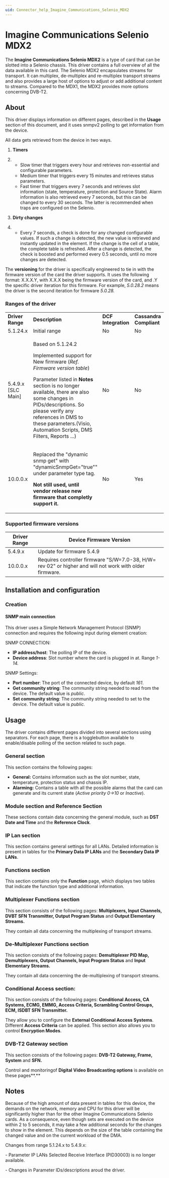 ```yaml
---
uid: Connector_help_Imagine_Communications_Selenio_MDX2
---
```


# Imagine Communications Selenio MDX2

The **Imagine Communications Selenio MDX2** is a type of card that can be slotted into a Selenio chassis. This driver contains a full overview of all the data available in this card. The Selenio MDX2 encapsulates streams for transport. It can multiplex, de-multiplex and re-multiplex transport streams and also provides a large host of options to adjust or add additional content to streams. Compared to the MDX1, the MDX2 provides more options concerning DVB-T2.

## About

This driver displays information on different pages, described in the **Usage** section of this document, and it uses snmpv2 polling to get information from the device.

All data gets retrieved from the device in two ways.

1.  **Timers**

2.  - Slow timer that triggers every hour and retrieves non-essential and configurable parameters.
    - Medium timer that triggers every 15 minutes and retrieves status parameters.
    - Fast timer that triggers every 7 seconds and retrieves slot information (state, temperature, protection and Source State). Alarm information is also retrieved every 7 seconds, but this can be changed to every 30 seconds. The latter is recommended when traps are configured on the Selenio.

3.  **Dirty changes**

4.  - Every 7 seconds, a check is done for any changed configurable values. If such a change is detected, the new value is retrieved and instantly updated in the element. If the change is the cell of a table, the complete table is refreshed. After a change is detected, the check is boosted and performed every 0.5 seconds, until no more changes are detected.

The **versioning** for the driver is specifically engineered to tie in with the firmware version of the card the driver supports. It uses the following format: X.X.X.Y, with X.X.X being the firmware version of the card, and .Y the specific driver iteration for this firmware. For example, *5.0.28.2* means the driver is the second iteration for firmware *5.0.28.*

### Ranges of the driver

<table>
<colgroup>
<col style="width: 25%" />
<col style="width: 25%" />
<col style="width: 25%" />
<col style="width: 25%" />
</colgroup>
<tbody>
<tr class="odd">
<td><strong>Driver Range</strong></td>
<td><strong>Description</strong></td>
<td><strong>DCF Integration</strong></td>
<td><strong>Cassandra Compliant</strong></td>
</tr>
<tr class="even">
<td>5.1.24.x</td>
<td>Initial range</td>
<td>No</td>
<td>No</td>
</tr>
<tr class="odd">
<td>5.4.9.x [SLC Main]</td>
<td><p>Based on 5.1.24.2</p>
<p>Implemented support for New firmware (<em>Ref. Firmware version table</em>)</p>
<p>Parameter listed in <strong>Notes</strong> section is no longer available, there are also some changes in PIDs/descriptions. So please verify any references in DMS to these parameters.(Visio, Automation Scripts, DMS Filters, Reports ...)</p></td>
<td>No</td>
<td>No</td>
</tr>
<tr class="even">
<td>10.0.0.x</td>
<td><p>Replaced the "dynamic snmp get" with "dynamicSnmpGet="true"" under parameter type tag.</p>
<p><strong>Not still used, until vendor release new firmware that completly support it.</strong></p></td>
<td>No</td>
<td>Yes</td>
</tr>
</tbody>
</table>

### Supported firmware versions

| **Driver Range** | **Device Firmware Version**                                                                             |
|------------------|---------------------------------------------------------------------------------------------------------|
| 5.4.9.x          | Update for firmware 5.4.9                                                                               |
| 10.0.0.x         | Requires controller firmware "S/W=7.0-38, H/W= rev 02" or higher and will not work with older firmware. |

## Installation and configuration

### Creation

#### SNMP main connection

This driver uses a Simple Network Management Protocol (SNMP) connection and requires the following input during element creation:

SNMP CONNECTION:

- **IP address/host**: The polling IP of the device.
- **Device address**: Slot number where the card is plugged in at. Range *1-14.*

SNMP Settings:

- **Port number**: The port of the connected device, by default *161*.
- **Get community string**: The community string needed to read from the device. The default value is *public*.
- **Set community string**: The community string needed to set to the device. The default value is *public.*

## Usage

The driver contains different pages divided into several sections using separators. For each page, there is a togglebutton available to enable/disable polling of the section related to such page.

### General section

This section contains the following pages:

- **General:** Contains information such as the slot number, state, temperature, protection status and chassis IP.
- **Alarming:** Contains a table with all the possible alarms that the card can generate and its current state (*Active priority 0-\>10* or *Inactive*).

### Module section and Reference Section

These sections contain data concerning the general module, such as **DST Date and Time** and the **Reference Clock**.

### IP Lan section

This section contains general settings for all LANs. Detailed information is present in tables for the **Primary Data IP LANs** and the **Secondary Data IP LANs**.

### Functions section

This section contains only the **Function** page, which displays two tables that indicate the function type and additional information.

### Multiplexer Functions section

This section consists of the following pages: **Multiplexers, Input Channels, DVBT SFN Transmitter, Output Program Status** and **Output Elementary Streams.**

They contain all data concerning the multiplexing of transport streams.

### De-Multiplexer Functions section

This section consists of the following pages: **Demultiplexer PID Map, Demultiplexers, Output Channels, Input Program Status** and **Input Elementary Streams.**

They contain all data concerning the de-multiplexing of transport streams.

### Conditional Access section:

This section consists of the following pages: **Conditional Access, CA Systems, ECMG, EMMG, Access Criteria, Scrambling Control Groups, ECM, ISDBT SFN Transmitter.**

They allow you to configure the **External Conditional Access Systems**. Different **Access Criteria** can be applied. This section also allows you to control **Encryption Modes**.

### DVB-T2 Gateway section

This section consists of the following pages: **DVB-T2 Gateway, Frame, System** and **SFN.**

Control and monitoringof **Digital Video Broadcasting options** is available on these pages**.**

## Notes

Because of the high amount of data present in tables for this device, the demands on the network, memory and CPU for this driver will be significantly higher than for the other Imagine Communications Selenio cards. As a consequence, even though sets are executed on the device within 2 to 5 seconds, it may take a few additional seconds for the changes to show in the element. This depends on the size of the table containing the changed value and on the current workload of the DMA.

Changes from range 5.1.24.x to 5.4.9.x:

\- Parameter IP LANs Selected Receive Interface (PID30003) is no longer available.

\- Changes in Parameter IDs/descriptions aroud the driver.
